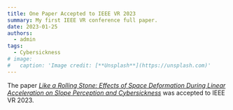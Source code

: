 ```yaml
---
title: One Paper Accepted to IEEE VR 2023
summary: My first IEEE VR conference full paper.
date: 2023-01-25
authors:
  - admin
tags:
  - Cybersickness
# image:
#   caption: 'Image credit: [**Unsplash**](https://unsplash.com)'
---
```


The paper [*Like a Rolling Stone: Effects of Space Deformation During Linear Acceleration on Slope Perception and Cybersickness*](/publication/nie-like-2023/) was accepted to IEEE VR 2023.